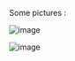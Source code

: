 Some pictures :

![image](https://github.com/satyam24-11/URL-Shortener/assets/103444868/b8736a53-fccd-4ccc-b3dd-efb6993cefec)

![image](https://github.com/satyam24-11/URL-Shortener/assets/103444868/e243464d-ff38-4b34-8e3b-c375585ae61f)

